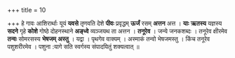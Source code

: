 +++
title = 10

+++
हे गावः आशिरार्थाः यूयं **यवसे** तृणवति देशे **पीवः** प्रवृद्धम् **ऊर्जं** रसम् **अत्तन** अत्त । **याः** **ऋतस्य** यज्ञस्य **सदने** गृहे **कोशे** गोष्ठे दोहनस्थाने **अङ्ध्वे** व्यञ्जयथ ता अत्तन । **तनूरेव** । जन्ये जनकशब्दः । तनूरेव क्षीरमेव **तन्वः** सोमरसस्य **भेषजम्** **अस्तु** । यद्वा । पृथगेव वाक्यम् । अस्माकं तन्वो भेषजमस्तु । किंच तनूरेव पशुशरीरमेव । पशुना :यागे सति स्वर्गस्य संपादयितुं शक्यत्वात् ॥